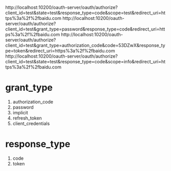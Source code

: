 http://localhost:10200/oauth-server/oauth/authorize?client_id=test&state=test&response_type=code&scope=test&redirect_uri=https%3a%2f%2fbaidu.com
http://localhost:10200/oauth-server/oauth/authorize?client_id=test&grant_type=password&response_type=code&redirect_uri=https%3a%2f%2fbaidu.com
http://localhost:10200/oauth-server/oauth/authorize?client_id=test&grant_type=authorization_code&code=53DZwX&response_type=token&redirect_uri=https%3a%2f%2fbaidu.com
http://localhost:10200/oauth-server/oauth/authorize?client_id=test&state=test&response_type=code&scope=info&redirect_uri=https%3a%2f%2fbaidu.com
# grant_type
1. authorization_code
1. password
1. implicit
1. refresh_token
1. client_credentials
# response_type
1. code
1. token